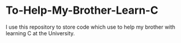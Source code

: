 # To-Help-My-Brother-Learn-C
I use this repository to store code which use to help my brother with learning C at the University.
